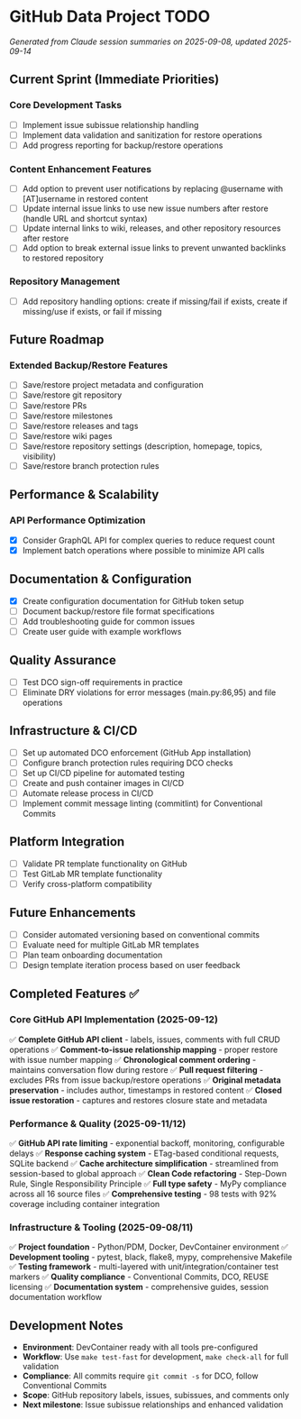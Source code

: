 # GitHub Data Project TODO

*Generated from Claude session summaries on 2025-09-08, updated 2025-09-14*

## Current Sprint (Immediate Priorities)

### Core Development Tasks
- [ ] Implement issue subissue relationship handling
- [ ] Implement data validation and sanitization for restore operations
- [ ] Add progress reporting for backup/restore operations

### Content Enhancement Features
- [ ] Add option to prevent user notifications by replacing @username with [AT]username in restored content
- [ ] Update internal issue links to use new issue numbers after restore (handle URL and shortcut syntax)
- [ ] Update internal links to wiki, releases, and other repository resources after restore
- [ ] Add option to break external issue links to prevent unwanted backlinks to restored repository

### Repository Management
- [ ] Add repository handling options: create if missing/fail if exists, create if missing/use if exists, or fail if missing

## Future Roadmap

### Extended Backup/Restore Features
- [ ] Save/restore project metadata and configuration
- [ ] Save/restore git repository
- [ ] Save/restore PRs
- [ ] Save/restore milestones
- [ ] Save/restore releases and tags
- [ ] Save/restore wiki pages
- [ ] Save/restore repository settings (description, homepage, topics, visibility)
- [ ] Save/restore branch protection rules

## Performance & Scalability

### API Performance Optimization
- [X] Consider GraphQL API for complex queries to reduce request count
- [X] Implement batch operations where possible to minimize API calls

## Documentation & Configuration
- [x] Create configuration documentation for GitHub token setup
- [ ] Document backup/restore file format specifications
- [ ] Add troubleshooting guide for common issues
- [ ] Create user guide with example workflows

## Quality Assurance
- [ ] Test DCO sign-off requirements in practice
- [ ] Eliminate DRY violations for error messages (main.py:86,95) and file operations

## Infrastructure & CI/CD
- [ ] Set up automated DCO enforcement (GitHub App installation)
- [ ] Configure branch protection rules requiring DCO checks
- [ ] Set up CI/CD pipeline for automated testing
- [ ] Create and push container images in CI/CD
- [ ] Automate release process in CI/CD
- [ ] Implement commit message linting (commitlint) for Conventional Commits

## Platform Integration
- [ ] Validate PR template functionality on GitHub
- [ ] Test GitLab MR template functionality
- [ ] Verify cross-platform compatibility

## Future Enhancements
- [ ] Consider automated versioning based on conventional commits
- [ ] Evaluate need for multiple GitLab MR templates
- [ ] Plan team onboarding documentation
- [ ] Design template iteration process based on user feedback

## Completed Features ✅

### Core GitHub API Implementation (2025-09-12)
✅ **Complete GitHub API client** - labels, issues, comments with full CRUD operations
✅ **Comment-to-issue relationship mapping** - proper restore with issue number mapping
✅ **Chronological comment ordering** - maintains conversation flow during restore
✅ **Pull request filtering** - excludes PRs from issue backup/restore operations
✅ **Original metadata preservation** - includes author, timestamps in restored content
✅ **Closed issue restoration** - captures and restores closure state and metadata

### Performance & Quality (2025-09-11/12)
✅ **GitHub API rate limiting** - exponential backoff, monitoring, configurable delays
✅ **Response caching system** - ETag-based conditional requests, SQLite backend
✅ **Cache architecture simplification** - streamlined from session-based to global approach
✅ **Clean Code refactoring** - Step-Down Rule, Single Responsibility Principle
✅ **Full type safety** - MyPy compliance across all 16 source files
✅ **Comprehensive testing** - 98 tests with 92% coverage including container integration

### Infrastructure & Tooling (2025-09-08/11)
✅ **Project foundation** - Python/PDM, Docker, DevContainer environment
✅ **Development tooling** - pytest, black, flake8, mypy, comprehensive Makefile
✅ **Testing framework** - multi-layered with unit/integration/container test markers
✅ **Quality compliance** - Conventional Commits, DCO, REUSE licensing
✅ **Documentation system** - comprehensive guides, session documentation workflow

## Development Notes
- **Environment**: DevContainer ready with all tools pre-configured
- **Workflow**: Use `make test-fast` for development, `make check-all` for full validation
- **Compliance**: All commits require `git commit -s` for DCO, follow Conventional Commits
- **Scope**: GitHub repository labels, issues, subissues, and comments only
- **Next milestone**: Issue subissue relationships and enhanced validation
